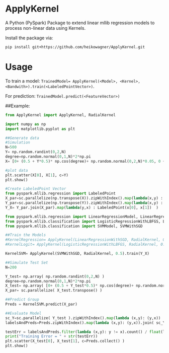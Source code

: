 # ApplyKernel
A Python (PySpark) Package to extend linear mllib regression models to process non-linear data using Kernels.

Install the package via:
```
pip install git+https://github.com/heikowagner/ApplyKernel.git
```

# Usage
To train a model:
`TrainedModel= ApplyKernel(<Model>, <Kernel>, <Bandwith>).train(<LabeledPointVector>)`.

For prediction:
`TrainedModel.predict(<FeatureVector>)`

##Example:
```python
from ApplyKernel import ApplyKernel, RadialKernel

import numpy as np
import matplotlib.pyplot as plt

##Generate data
#Simulation
N=500
Y= np.random.randint(0,2,N)
degree=np.random.normal(0,1,N)*2*np.pi
X= [0+ (0.5 + Y*0.5)* np.cos(degree)+ np.random.normal(0,2,N)*0.05, 0 + (0.5 + Y*0.5)*np.sin(degree)+ np.random.normal(0,2,N)*0.05   ]

#plot data
plt.scatter(X[0], X[1], c=Y)
plt.show()

#Create LabeledPoint Vector
from pyspark.mllib.regression import LabeledPoint
X_par=sc.parallelize(np.transpose(X)).zipWithIndex().map(lambda(x,y) : (y,x) )
Y_par=sc.parallelize(np.transpose(Y)).zipWithIndex().map(lambda(x,y) : (y,x) )
Y_X= Y_par.join(X_par).map(lambda(y,x) : LabeledPoint(x[0], x[1])  )

from pyspark.mllib.regression import LinearRegressionModel, LinearRegressionWithSGD
from pyspark.mllib.classification import LogisticRegressionWithLBFGS, LogisticRegressionModel
from pyspark.mllib.classification import SVMModel, SVMWithSGD

##Train the Models
#KernelRegression= ApplyKernel(LinearRegressionWithSGD, RadialKernel, 0.5).train(Y_X)
#KernelLogit= ApplyKernel(LogisticRegressionWithLBFGS, RadialKernel, 0.5).train(Y_X)

KernelSVM= ApplyKernel(SVMWithSGD, RadialKernel, 0.5).train(Y_X)

##Simulate Test Set
N=200

Y_test= np.array( np.random.randint(0,2,N) )
degree=np.random.normal(0,1,N)*2*np.pi
X_test= np.array( [0+ (0.5 + Y_test*0.5)* np.cos(degree)+ np.random.normal(0,2,N)*0.05, 0 + (0.5 + Y_test*0.5)*np.sin(degree)+ np.random.normal(0,2,N)*0.05   ])
X_par= sc.parallelize( X_test.transpose() )

##Predict Group
Preds = KernelSVM.predict(X_par)

##Evaluate Model
sc_Y=sc.parallelize( Y_test ).zipWithIndex().map(lambda (x,y): (y,x))
labelsAndPreds=Preds.zipWithIndex().map(lambda (x,y): (y,x)).join( sc_Y ).map(lambda (x,y): y)

testErr = labelsAndPreds.filter(lambda (x,y): y != x).count() / float(labelsAndPreds.count())
print("Training Error = " + str(testErr))
plt.scatter(X_test[0], X_test[1], c=Preds.collect() )
plt.show()

```
